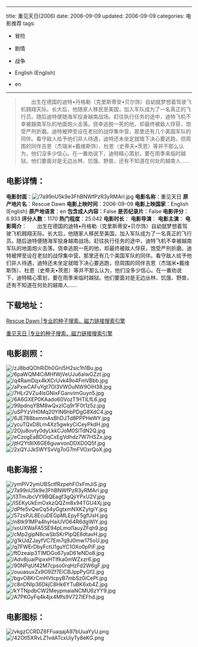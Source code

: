 
---
title: 重见天日(2006)
date: 2006-09-09
updated: 2006-09-09
categories: 电影推荐
tags:
- 冒险
- 剧情
- 战争

- English (English)
- en
---


> 　　出生在德国的迪特•丹格勒（克里斯蒂安•贝尔饰）自幼就梦想着驾驶飞机翱翔天际。长大后，他随家人移民至美国，加入军队成为了一名真正的飞行员。随后迪特便随海军投身越南战场。赶往执行任务的途中，迪特飞机不幸被越南军队的地面炮火击落。侥幸逃脱一死的他，却最终被敌人俘获，饱受严刑折磨。迪特被押至设在老挝的战俘集中营，那里还有几个美国军队的同伴。看守敌人给予他们非人待遇，迪特还未坐定就暗下决心要逃跑，但周围的同伴吉恩（杰瑞米•戴维斯饰）、杜恩（史蒂夫•茨恩）等并不那么认为，他们没多少信心。在一番劝说下，迪特精心策划，要在雨季来临时越狱。他们要面对是无边丛林、饥饿、野兽，还有不知道在何处的越南人……

## **电影详情**：

**电影封面**：<img src="https://image.tmdb.org/t/p/w200/7a99nU5k9e3FhBNWfPzR3yRMArl.jpg" alt="/7a99nU5k9e3FhBNWfPzR3yRMArl.jpg" title="/7a99nU5k9e3FhBNWfPzR3yRMArl.jpg">
**电影名称**：重见天日
**原产地片名**：Rescue Dawn
**电影上映时间**：2006-09-09
**电影上映国家**：English (English)
**原产地语言**：en
**包含成人内容**：False
**是否纪录片**：False
**电影评分**：6.933
**评分人数**：1170
**热门程度**：25.042
**电影时长**：
**电影导演**：
**电影主演**：
**电影简介**：　　出生在德国的迪特•丹格勒（克里斯蒂安•贝尔饰）自幼就梦想着驾驶飞机翱翔天际。长大后，他随家人移民至美国，加入军队成为了一名真正的飞行员。随后迪特便随海军投身越南战场。赶往执行任务的途中，迪特飞机不幸被越南军队的地面炮火击落。侥幸逃脱一死的他，却最终被敌人俘获，饱受严刑折磨。迪特被押至设在老挝的战俘集中营，那里还有几个美国军队的同伴。看守敌人给予他们非人待遇，迪特还未坐定就暗下决心要逃跑，但周围的同伴吉恩（杰瑞米•戴维斯饰）、杜恩（史蒂夫•茨恩）等并不那么认为，他们没多少信心。在一番劝说下，迪特精心策划，要在雨季来临时越狱。他们要面对是无边丛林、饥饿、野兽，还有不知道在何处的越南人……

## **下载地址**：
[Rescue Dawn |专业的种子搜索、磁力链接搜索引擎](https://movie.amd794.com:2083/?search=Rescue%20Dawn&ordering=&mode=match_phrase&page_size=10&page=1)

[重见天日 |专业的种子搜索、磁力链接搜索引擎](https://movie.amd794.com:2083/?search=%E9%87%8D%E8%A7%81%E5%A4%A9%E6%97%A5&ordering=&mode=match_phrase&page_size=10&page=1)
 

## **电影剧照**：
<img src="https://image.tmdb.org/t/p/original/zJ8bdQOhRiDh0Gnl5H2sic1h1Bu.jpg" alt="/zJ8bdQOhRiDh0Gnl5H2sic1h1Bu.jpg" title="/zJ8bdQOhRiDh0Gnl5H2sic1h1Bu.jpg"><img src="https://image.tmdb.org/t/p/original/6paWQM4CiMHfWjVeUJu6alwGZzt.jpg" alt="/6paWQM4CiMHfWjVeUJu6alwGZzt.jpg" title="/6paWQM4CiMHfWjVeUJu6alwGZzt.jpg"><img src="https://image.tmdb.org/t/p/original/q4RamDqx4kXCrUvk49o4FmVBbb.jpg" alt="/q4RamDqx4kXCrUvk49o4FmVBbb.jpg" title="/q4RamDqx4kXCrUvk49o4FmVBbb.jpg"><img src="https://image.tmdb.org/t/p/original/aPxwCAFuYgt7Ol3VWOuNW9OlH38.jpg" alt="/aPxwCAFuYgt7Ol3VWOuNW9OlH38.jpg" title="/aPxwCAFuYgt7Ol3VWOuNW9OlH38.jpg"><img src="https://image.tmdb.org/t/p/original/7HLr2VZu4lsGNixFGanvlmGuyn5.jpg" alt="/7HLr2VZu4lsGNixFGanvlmGuyn5.jpg" title="/7HLr2VZu4lsGNixFGanvlmGuyn5.jpg"><img src="https://image.tmdb.org/t/p/original/6A6GXEP0KAado60VozT1HTILfL6.jpg" alt="/6A6GXEP0KAado60VozT1HTILfL6.jpg" title="/6A6GXEP0KAado60VozT1HTILfL6.jpg"><img src="https://image.tmdb.org/t/p/original/99pdnqYBM8wQxzICq9r1F0t1z5z.jpg" alt="/99pdnqYBM8wQxzICq9r1F0t1z5z.jpg" title="/99pdnqYBM8wQxzICq9r1F0t1z5z.jpg"><img src="https://image.tmdb.org/t/p/original/uSPYzVH0Mq20YlN6hbPDgG8XdC4.jpg" alt="/uSPYzVH0Mq20YlN6hbPDgG8XdC4.jpg" title="/uSPYzVH0Mq20YlN6hbPDgG8XdC4.jpg"><img src="https://image.tmdb.org/t/p/original/6JE788bxmmAsBhDJTd8PPPHeWY.jpg" alt="/6JE788bxmmAsBhDJTd8PPPHeWY.jpg" title="/6JE788bxmmAsBhDJTd8PPPHeWY.jpg"><img src="https://image.tmdb.org/t/p/original/ycuTQxD8Lm4Xz5gwkyCiCeyPkdH.jpg" alt="/ycuTQxD8Lm4Xz5gwkyCiCeyPkdH.jpg" title="/ycuTQxD8Lm4Xz5gwkyCiCeyPkdH.jpg"><img src="https://image.tmdb.org/t/p/original/2Oju8ovty0dyLkkCJoM0SlTdN2Q.jpg" alt="/2Oju8ovty0dyLkkCJoM0SlTdN2Q.jpg" title="/2Oju8ovty0dyLkkCJoM0SlTdN2Q.jpg"><img src="https://image.tmdb.org/t/p/original/eCzogEaBDOqCxEgVdhdz7W7HSZx.jpg" alt="/eCzogEaBDOqCxEgVdhdz7W7HSZx.jpg" title="/eCzogEaBDOqCxEgVdhdz7W7HSZx.jpg"><img src="https://image.tmdb.org/t/p/original/jtH2Yt8IX6GE6guwvonDDXD0Q5f.jpg" alt="/jtH2Yt8IX6GE6guwvonDDXD0Q5f.jpg" title="/jtH2Yt8IX6GE6guwvonDDXD0Q5f.jpg"><img src="https://image.tmdb.org/t/p/original/2xQYJJk5WYSvVg7oG7mFVOxrQoX.jpg" alt="/2xQYJJk5WYSvVg7oG7mFVOxrQoX.jpg" title="/2xQYJJk5WYSvVg7oG7mFVOxrQoX.jpg">

## **电影海报**：
<img src="https://image.tmdb.org/t/p/original/ymPlV2ymUBSctfRzpehFOxFmJiS.jpg" alt="/ymPlV2ymUBSctfRzpehFOxFmJiS.jpg" title="/ymPlV2ymUBSctfRzpehFOxFmJiS.jpg"><img src="https://image.tmdb.org/t/p/original/7a99nU5k9e3FhBNWfPzR3yRMArl.jpg" alt="/7a99nU5k9e3FhBNWfPzR3yRMArl.jpg" title="/7a99nU5k9e3FhBNWfPzR3yRMArl.jpg"><img src="https://image.tmdb.org/t/p/original/l3TmJbcVY9BQEagf3gQjiYPxU2V.jpg" alt="/l3TmJbcVY9BQEagf3gQjiYPxU2V.jpg" title="/l3TmJbcVY9BQEagf3gQjiYPxU2V.jpg"><img src="https://image.tmdb.org/t/p/original/lSEKyUkEmOxkzQQZm8x94TGU4Xj.jpg" alt="/lSEKyUkEmOxkzQQZm8x94TGU4Xj.jpg" title="/lSEKyUkEmOxkzQQZm8x94TGU4Xj.jpg"><img src="https://image.tmdb.org/t/p/original/dPfe5vQwCq54yGgtxmNXKZytgiY.jpg" alt="/dPfe5vQwCq54yGgtxmNXKZytgiY.jpg" title="/dPfe5vQwCq54yGgtxmNXKZytgiY.jpg"><img src="https://image.tmdb.org/t/p/original/57zsPJL8EcuDEGpMLEpyF5gfUsH.jpg" alt="/57zsPJL8EcuDEGpMLEpyF5gfUsH.jpg" title="/57zsPJL8EcuDEGpMLEpyF5gfUsH.jpg"><img src="https://image.tmdb.org/t/p/original/n8tk91MPa4hyHaiUVO64R6dgWlY.jpg" alt="/n8tk91MPa4hyHaiUVO64R6dgWlY.jpg" title="/n8tk91MPa4hyHaiUVO64R6dgWlY.jpg"><img src="https://image.tmdb.org/t/p/original/xoUXWaFA5SE94pLmol1auyZFqh9.jpg" alt="/xoUXWaFA5SE94pLmol1auyZFqh9.jpg" title="/xoUXWaFA5SE94pLmol1auyZFqh9.jpg"><img src="https://image.tmdb.org/t/p/original/cMp2gipN8cwSbSKrPIpQE8dtavH.jpg" alt="/cMp2gipN8cwSbSKrPIpQE8dtavH.jpg" title="/cMp2gipN8cwSbSKrPIpQE8dtavH.jpg"><img src="https://image.tmdb.org/t/p/original/g1kUdZJayfVC7Em7q9J0mw175oU.jpg" alt="/g1kUdZJayfVC7Em7q9J0mw175oU.jpg" title="/g1kUdZJayfVC7Em7q9J0mw175oU.jpg"><img src="https://image.tmdb.org/t/p/original/q7FWErDbyFctU1guYC1OXo0pPiF.jpg" alt="/q7FWErDbyFctU1guYC1OXo0pPiF.jpg" title="/q7FWErDbyFctU1guYC1OXo0pPiF.jpg"><img src="https://image.tmdb.org/t/p/original/ftDzeaip3TIMDGo67yaD61eNDo8.jpg" alt="/ftDzeaip3TIMDGo67yaD61eNDo8.jpg" title="/ftDzeaip3TIMDGo67yaD61eNDo8.jpg"><img src="https://image.tmdb.org/t/p/original/Adv8juaiPipxxHTIfka0mWZxzr6.jpg" alt="/Adv8juaiPipxxHTIfka0mWZxzr6.jpg" title="/Adv8juaiPipxxHTIfka0mWZxzr6.jpg"><img src="https://image.tmdb.org/t/p/original/90NPqUf42M7cpso0rqHzFd2W6gF.jpg" alt="/90NPqUf42M7cpso0rqHzFd2W6gF.jpg" title="/90NPqUf42M7cpso0rqHzFd2W6gF.jpg"><img src="https://image.tmdb.org/t/p/original/ouuasuxZx9O9Zf7ElCBJppPyGf2.jpg" alt="/ouuasuxZx9O9Zf7ElCBJppPyGf2.jpg" title="/ouuasuxZx9O9Zf7ElCBJppPyGf2.jpg"><img src="https://image.tmdb.org/t/p/original/bgvO8KrCmHVtcpyB7mbSz0iCePt.jpg" alt="/bgvO8KrCmHVtcpyB7mbSz0iCePt.jpg" title="/bgvO8KrCmHVtcpyB7mbSz0iCePt.jpg"><img src="https://image.tmdb.org/t/p/original/c8nDNIp36DkjC8Hk6YTuBK6xb4Z.jpg" alt="/c8nDNIp36DkjC8Hk6YTuBK6xb4Z.jpg" title="/c8nDNIp36DkjC8Hk6YTuBK6xb4Z.jpg"><img src="https://image.tmdb.org/t/p/original/kYTNpdbCW2MeypmaiaNCMU6zYY9.jpg" alt="/kYTNpdbCW2MeypmaiaNCMU6zYY9.jpg" title="/kYTNpdbCW2MeypmaiaNCMU6zYY9.jpg"><img src="https://image.tmdb.org/t/p/original/A7PKGyFq4k4jx4Mfs9V727IEFhd.jpg" alt="/A7PKGyFq4k4jx4Mfs9V727IEFhd.jpg" title="/A7PKGyFq4k4jx4Mfs9V727IEFhd.jpg">

## **电影图标**：
<img src="https://image.tmdb.org/t/p/original/vkgzCCRDZ6FFuaqajA97bUuaYyU.png" alt="/vkgzCCRDZ6FFuaqajA97bUuaYyU.png" title="/vkgzCCRDZ6FFuaqajA97bUuaYyU.png"><img src="https://image.tmdb.org/t/p/original/42Otl5XRvLZ1vdATcxUiyTy8eKG.png" alt="/42Otl5XRvLZ1vdATcxUiyTy8eKG.png" title="/42Otl5XRvLZ1vdATcxUiyTy8eKG.png">
